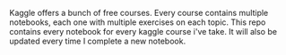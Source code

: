 Kaggle offers a bunch of free courses. Every course contains multiple notebooks, each one with multiple exercises on each topic. This repo contains every notebook for every kaggle course i've take. It will also be updated every time I complete a new notebook. 